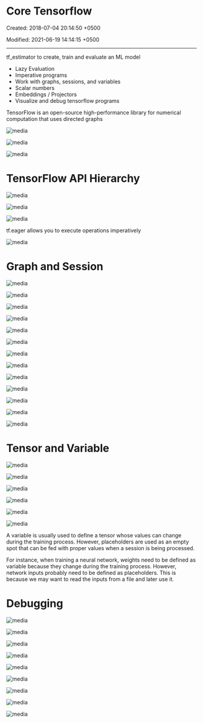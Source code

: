 # Core Tensorflow

Created: 2018-07-04 20:14:50 +0500

Modified: 2021-06-19 14:14:15 +0500

---

tf_estimator to create, train and evaluate an ML model


-   Lazy Evaluation
-   Imperative programs
-   Work with graphs, sessions, and variables
-   Scalar numbers
-   Embeddings / Projectors
-   Visualize and debug tensorflow programs



TensorFlow is an open-source high-performance library for numerical computation that uses directed graphs

![media](media/TensorFlow_Core-Tensorflow-image1.png)



![media](media/TensorFlow_Core-Tensorflow-image2.png)



![media](media/TensorFlow_Core-Tensorflow-image3.png)





# TensorFlow API Hierarchy

![media](media/TensorFlow_Core-Tensorflow-image4.png)



![media](media/TensorFlow_Core-Tensorflow-image5.png)



![media](media/TensorFlow_Core-Tensorflow-image6.png)



tf.eager allows you to execute operations imperatively



![media](media/TensorFlow_Core-Tensorflow-image7.png)



# Graph and Session

![media](media/TensorFlow_Core-Tensorflow-image8.png)



![media](media/TensorFlow_Core-Tensorflow-image9.png)



![media](media/TensorFlow_Core-Tensorflow-image10.png)



![media](media/TensorFlow_Core-Tensorflow-image11.png)



![media](media/TensorFlow_Core-Tensorflow-image12.png)



![media](media/TensorFlow_Core-Tensorflow-image13.png)



![media](media/TensorFlow_Core-Tensorflow-image14.png)



![media](media/TensorFlow_Core-Tensorflow-image15.png)



![media](media/TensorFlow_Core-Tensorflow-image16.png)



![media](media/TensorFlow_Core-Tensorflow-image17.png)



![media](media/TensorFlow_Core-Tensorflow-image18.png)



![media](media/TensorFlow_Core-Tensorflow-image19.png)



![media](media/TensorFlow_Core-Tensorflow-image20.png)



# Tensor and Variable

![media](media/TensorFlow_Core-Tensorflow-image21.png)



![media](media/TensorFlow_Core-Tensorflow-image22.png)



![media](media/TensorFlow_Core-Tensorflow-image23.png)



![media](media/TensorFlow_Core-Tensorflow-image24.png)



![media](media/TensorFlow_Core-Tensorflow-image25.png)



![media](media/TensorFlow_Core-Tensorflow-image26.png)



A variable is usually used to define a tensor whose values can change during the training process. However, placeholders are used as an empty spot that can be fed with proper values when a session is being processed.

For instance, when training a neural network, weights need to be defined as variable because they change during the training process. However, network inputs probably need to be defined as placeholders. This is because we may want to read the inputs from a file and later use it.



# Debugging



![media](media/TensorFlow_Core-Tensorflow-image27.png)



![media](media/TensorFlow_Core-Tensorflow-image28.png)



![media](media/TensorFlow_Core-Tensorflow-image29.png)



![media](media/TensorFlow_Core-Tensorflow-image30.png)



![media](media/TensorFlow_Core-Tensorflow-image31.png)



![media](media/TensorFlow_Core-Tensorflow-image32.png)



![media](media/TensorFlow_Core-Tensorflow-image33.png)



![media](media/TensorFlow_Core-Tensorflow-image34.png)



![media](media/TensorFlow_Core-Tensorflow-image35.png)
